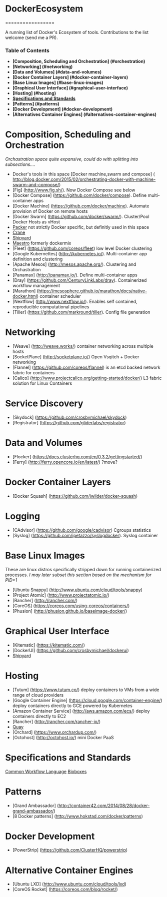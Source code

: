 # DockerEcosystem
=================

A running list of Docker's Ecosystem of tools. Contributions to the list welcome (send me a PR).

### Table of Contents
* **[Composition, Scheduling and Orchestration] (#orchestration)**
* **[Networking] (#networking)**
* **[Data and Volumes] (#data-and-volumes)**
* **[Docker Container Layers] (#docker-container-layers)**
* **[Base Linux Images] (#base-linux-images)**
* **[Graphical User Interface] (#graphical-user-interface)**
* **[Hosting] (#hosting)**
* **[Specifications and Standards](#specifications-and-standards)**
* **[Patterns] (#patterns)**
* **[Docker Development] (#docker-development)**
* **[Alternatives Container Engines] (#alternatives-container-engines)**



Composition, Scheduling and Orchestration 
=========================================
*Orchastration space quite expansive, could do with splitting into subsections....*
* Docker's tools in this space [Docker machine,swarm and compose] ( http://blog.docker.com/2015/02/orchestrating-docker-with-machine-swarm-and-compose/)
* [Fig] (http://www.fig.sh/). Now Docker Compose see below
* [Docker Compose] (https://github.com/docker/compose). Define multi-container apps 
* [Docker Machine] (https://github.com/docker/machine). Automate provision of Docker on remote hosts 
* [Docker Swarm] (https://github.com/docker/swarm/). Cluster/Pool Docker Hosts as vHost
* [Packer](https://www.packer.io/) not strictly Docker specific, but definitly used in this space
* [Crane](https://github.com/michaelsauter/crane)
* [Shipyard](https://github.com/shipyard/shipyard)
* [Maestro](https://github.com/toscanini/maestro) formerly dockermix
* [Fleet] (https://github.com/coreos/fleet) low level Docker clustering
* [Google Kubernettes] (http://kubernetes.io/). Multi-container app definition and clustering 
* [Apache Mesos] (http://mesos.apache.org/). Clustering and Orchastration 
* [Panamax] (http://panamax.io/). Define multi-container apps 
* [Dray] (https://github.com/CenturyLinkLabs/dray). Containerized workflow management
* [Marathon] (https://mesosphere.github.io/marathon/docs/native-docker.html) container scheduler
* [Nextflow] (http://www.nextflow.io/). Enables self contained, reproducible computational pipelines 
* [Tiller] (https://github.com/markround/tiller). Config file generation 

Networking
==========
* [Weave] (http://weave.works/) container networking across multiple hosts
* [SocketPlane] (http://socketplane.io/) Open Vsqitch + Docker networking
* [Flannel] (https://github.com/coreos/flannel) is an etcd backed network fabric for containers
* [Calico] (http://www.projectcalico.org/getting-started/docker/) L3 fabric solution for Linux Containers

Service Discovery
=================
* [Skydock] (https://github.com/crosbymichael/skydock)
* [Registrator] (https://github.com/gliderlabs/registrator)

Data and Volumes
================
* [Flocker] (https://docs.clusterhq.com/en/0.3.2/gettingstarted/)
* [Ferry] (http://ferry.opencore.io/en/latest/) ?move?

Docker Container Layers
===============================
* [Docker Squash] (https://github.com/jwilder/docker-squash)

Logging
=======
* [CAdvisor] (https://github.com/google/cadvisor) Cgroups statistics
* [Syslog] (https://github.com/jpetazzo/syslogdocker). Syslog container 

Base Linux Images
=================
These are linux distros specifically stripped down for running containerized processes. 
*I may later subset this section based on the mechanism for PID=1*
* [Ubuntu Snappy] (http://www.ubuntu.com/cloud/tools/snappy)
* [Project Atomic] (http://www.projectatomic.io/) 
* [Rancher] (http://rancher.com/)
* [CoreOS] (https://coreos.com/using-coreos/containers/)
* [Phusion] (http://phusion.github.io/baseimage-docker/)

Graphical User Interface
========================
* [Kitematic] (https://kitematic.com/)
* [DockerUI] (https://github.com/crosbymichael/dockerui)
* [Shipyard](https://github.com/shipyard/shipyard)

Hosting
=======
* [Tutum] (https://www.tutum.co/) deploy containers to VMs from a wide range of cloud providers
* [Google Container Engine] (https://cloud.google.com/container-engine/) deploy containers directly to GCE powered by Kubernetes
* [Amazon Container Service] (http://aws.amazon.com/ecs/) deploy containers directly to EC2
* [Rancher] (http://rancher.com/rancher-io/)
* [Quay](https://quay.io)
* [Orchard] (https://www.orchardup.com/)
* [Octohost] (http://octohost.io/) mini Docker PaaS


Specifications and Standards
============================
[Common Workflow Language](https://github.com/common-workflow-language/common-workflow-language)
[Bioboxes](https://github.com/bioboxes/rfc)

Patterns
========
* [Grand Ambassador] (http://container42.com/2014/08/28/docker-grand-ambassador/)
* [8 Docker patterns] (http://www.hokstad.com/docker/patterns)

Docker Development
===========
* [PowerStrip] (https://github.com/ClusterHQ/powerstrip)

Alternative Container Engines
==============================
* [Ubuntu LXD] (http://www.ubuntu.com/cloud/tools/lxd)
* [CoreOS Rocket] (https://coreos.com/blog/rocket/)

